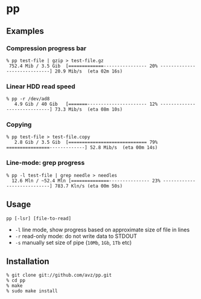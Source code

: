 # pp
## Examples
### Compression progress bar

```
% pp test-file | gzip > test-file.gz
 752.4 Mib / 3.5 Gib  [=============---------------- 20% -----------------------------] 20.9 Mib/s  (eta 02m 16s)
```

### Linear HDD read speed
```
% pp -r /dev/ad8
   4.9 Gib / 40 Gib   [=======---------------------- 12% -----------------------------] 73.3 Mib/s  (eta 08m 10s)
```

### Copying
```
% pp test-file > test-file.copy
   2.8 Gib / 3.5 Gib  [============================= 79% ================-------------] 52.8 Mib/s  (eta 00m 14s)
```

### Line-mode: grep progress
```
% pp -l test-file | grep needle > needles
  12.6 Mln / ~52.4 Mln [==============--------------- 23% ----------------------------] 783.7 Kln/s (eta 00m 50s)
```

## Usage
```
pp [-lsr] [file-to-read]
```

 * `-l` line mode, show progress based on approximate size of file in lines
 * `-r` read-only mode: do not write data to STDOUT
 * `-s` manually set size of pipe (`10Mb`, `1Gb`, `1Tb` etc)

## Installation
```
% git clone git://github.com/avz/pp.git
% cd pp
% make
% sudo make install
```
